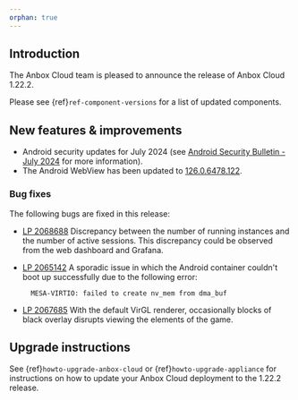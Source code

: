 ```yaml
---
orphan: true
---
```

## Introduction

The Anbox Cloud team is pleased to announce the release of Anbox Cloud 1.22.2.

Please see {ref}`ref-component-versions` for a list of updated components.

## New features & improvements

* Android security updates for July 2024 (see [Android Security Bulletin - July 2024](https://source.android.com/docs/security/bulletin/2024-07-01) for more information).
* The Android WebView has been updated to [126.0.6478.122](https://chromereleases.googleblog.com/2024/06/chrome-for-android-update_24.html).

### Bug fixes

The following bugs are fixed in this release:

* [LP 2068688](https://bugs.launchpad.net/anbox-cloud/+bug/2068688) Discrepancy between the number of running instances and the number of active sessions. This discrepancy could be observed from the web dashboard and Grafana.

* [LP 2065142](https://bugs.launchpad.net/anbox-cloud/+bug/2065142) A sporadic issue in which the Android container couldn't boot up successfully due to the following error:

        MESA-VIRTIO: failed to create nv_mem from dma_buf

* [LP 2067685](https://bugs.launchpad.net/anbox-cloud/+bug/2067685) With the default VirGL renderer, occasionally blocks of black overlay disrupts viewing the elements of the game.

## Upgrade instructions

See {ref}`howto-upgrade-anbox-cloud` or {ref}`howto-upgrade-appliance` for instructions on how to update your Anbox Cloud deployment to the 1.22.2 release.